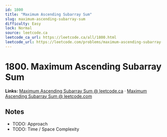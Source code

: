 ```yaml
--- 
id: 1800
title: "Maximum Ascending Subarray Sum"
slug: maximum-ascending-subarray-sum
difficulty: Easy
lock: Normal
source: leetcode.ca
leetcode_ca_url: https://leetcode.ca/all/1800.html
leetcode_url: https://leetcode.com/problems/maximum-ascending-subarray-sum/
---
```


# 1800. Maximum Ascending Subarray Sum

**Links:** [Maximum Ascending Subarray Sum @ leetcode.ca](https://leetcode.ca/all/1800.html) · [Maximum Ascending Subarray Sum @ leetcode.com](https://leetcode.com/problems/maximum-ascending-subarray-sum/)

## Notes
- TODO: Approach
- TODO: Time / Space Complexity
